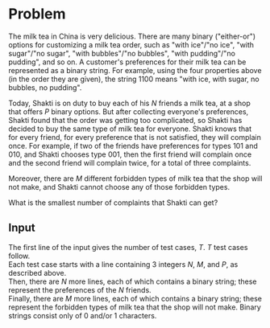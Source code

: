# Problem

The milk tea in China is very delicious. There are many binary ("either-or") options for customizing a milk tea order, such as "with ice"/"no ice", "with sugar"/"no sugar", "with bubbles"/"no bubbles", "with pudding"/"no pudding", and so on. A customer's preferences for their milk tea can be represented as a binary string. For example, using the four properties above (in the order they are given), the string 1100 means "with ice, with sugar, no bubbles, no pudding".

Today, Shakti is on duty to buy each of his $N$ friends a milk tea, at a shop that offers $P$ binary options. But after collecting everyone's preferences, Shakti found that the order was getting too complicated, so Shakti has decided to buy the same type of milk tea for everyone. Shakti knows that for every friend, for every preference that is not satisfied, they will complain once. For example, if two of the friends have preferences for types 101 and 010, and Shakti chooses type 001, then the first friend will complain once and the second friend will complain twice, for a total of three complaints.

Moreover, there are $M$ different forbidden types of milk tea that the shop will not make, and Shakti cannot choose any of those forbidden types.

What is the smallest number of complaints that Shakti can get?

## Input

The first line of the input gives the number of test cases, $T$. $T$ test cases follow.  
Each test case starts with a line containing 3 integers $N$, $M$, and $P$, as described above.  
Then, there are $N$ more lines, each of which contains a binary string; these represent the preferences of the $N$ friends.  
Finally, there are $M$ more lines, each of which contains a binary string; these represent the forbidden types of milk tea that the shop will not make. Binary strings consist only of 0 and/or 1 characters.
